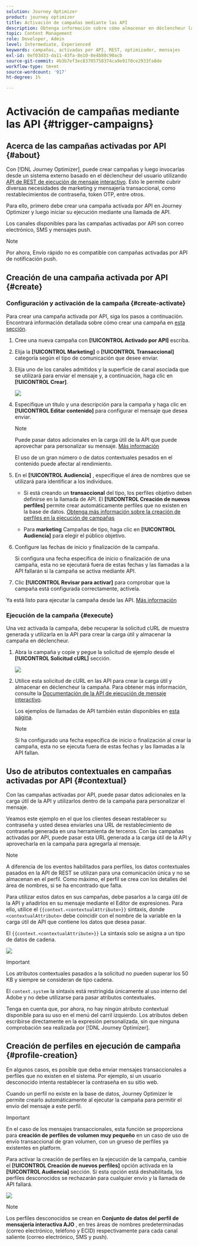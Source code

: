 ```yaml
---
solution: Journey Optimizer
product: journey optimizer
title: Activación de campañas mediante las API
description: Obtenga información sobre cómo almacenar en déclencheur las campañas mediante las API de Journey Optimizer
topic: Content Management
role: Developer, Admin
level: Intermediate, Experienced
keywords: campañas, activadas por API, REST, optimizador, mensajes
exl-id: 0ef03d33-da11-43fa-8e10-8e4b80c90acb
source-git-commit: 4b3b7ef3ec83705758374ca9e9170ce2933fa8de
workflow-type: tm+mt
source-wordcount: '917'
ht-degree: 1%

---
```


# Activación de campañas mediante las API {#trigger-campaigns}

## Acerca de las campañas activadas por API {#about}

Con [!DNL Journey Optimizer], puede crear campañas y luego invocarlas desde un sistema externo basado en el déclencheur del usuario utilizando [API de REST de ejecución de mensaje interactivo](https://developer.adobe.com/journey-optimizer-apis/references/messaging/#tag/execution). Esto le permite cubrir diversas necesidades de marketing y mensajería transaccional, como restablecimientos de contraseña, token OTP, entre otros.

Para ello, primero debe crear una campaña activada por API en Journey Optimizer y luego iniciar su ejecución mediante una llamada de API.

Los canales disponibles para las campañas activadas por API son correo electrónico, SMS y mensajes push.

>[!NOTE]
>
>Por ahora, Envío rápido no es compatible con campañas activadas por API de notificación push.

## Creación de una campaña activada por API {#create}

### Configuración y activación de la campaña {#create-activate}

Para crear una campaña activada por API, siga los pasos a continuación. Encontrará información detallada sobre cómo crear una campaña en [esta sección](create-campaign.md).

1. Cree una nueva campaña con **[!UICONTROL Activado por API]** escriba.

1. Elija la **[!UICONTROL Marketing]** o **[!UICONTROL Transaccional]** categoría según el tipo de comunicación que desee enviar.

1. Elija uno de los canales admitidos y la superficie de canal asociada que se utilizará para enviar el mensaje y, a continuación, haga clic en **[!UICONTROL Crear]**.

   ![](assets/api-triggered-type.png)

1. Especifique un título y una descripción para la campaña y haga clic en **[!UICONTROL Editar contenido]** para configurar el mensaje que desea enviar.

   >[!NOTE]
   >
   >Puede pasar datos adicionales en la carga útil de la API que puede aprovechar para personalizar su mensaje. [Más información](#contextual)
   >
   >El uso de un gran número o de datos contextuales pesados en el contenido puede afectar al rendimiento.

1. En el **[!UICONTROL Audiencia]** , especifique el área de nombres que se utilizará para identificar a los individuos.

   * Si está creando un **transaccional** del tipo, los perfiles objetivo deben definirse en la llamada de API. El **[!UICONTROL Creación de nuevos perfiles]** permite crear automáticamente perfiles que no existen en la base de datos. [Obtenga más información sobre la creación de perfiles en la ejecución de campañas](#profile-creation)

   * Para **marketing** Campañas de tipo, haga clic en **[!UICONTROL Audiencia]** para elegir el público objetivo.

1. Configure las fechas de inicio y finalización de la campaña.

   Si configura una fecha específica de inicio o finalización de una campaña, esta no se ejecutará fuera de estas fechas y las llamadas a la API fallarán si la campaña se activa mediante API.

1. Clic **[!UICONTROL Revisar para activar]** para comprobar que la campaña está configurada correctamente, actívela.

Ya está listo para ejecutar la campaña desde las API. [Más información](#execute)

### Ejecución de la campaña {#execute}

Una vez activada la campaña, debe recuperar la solicitud cURL de muestra generada y utilizarla en la API para crear la carga útil y almacenar la campaña en déclencheur.

1. Abra la campaña y copie y pegue la solicitud de ejemplo desde el **[!UICONTROL Solicitud cURL]** sección.

   ![](assets/api-triggered-curl.png)

1. Utilice esta solicitud de cURL en las API para crear la carga útil y almacenar en déclencheur la campaña. Para obtener más información, consulte la [Documentación de la API de ejecución de mensaje interactivo](https://developer.adobe.com/journey-optimizer-apis/references/messaging/#tag/execution).

   Los ejemplos de llamadas de API también están disponibles en [esta página](https://developer.adobe.com/journey-optimizer-apis/references/messaging-samples/).

   >[!NOTE]
   >
   >Si ha configurado una fecha específica de inicio o finalización al crear la campaña, esta no se ejecuta fuera de estas fechas y las llamadas a la API fallan.

## Uso de atributos contextuales en campañas activadas por API {#contextual}

Con las campañas activadas por API, puede pasar datos adicionales en la carga útil de la API y utilizarlos dentro de la campaña para personalizar el mensaje.

Veamos este ejemplo en el que los clientes desean restablecer su contraseña y usted desea enviarles una URL de restablecimiento de contraseña generada en una herramienta de terceros. Con las campañas activadas por API, puede pasar esta URL generada a la carga útil de la API y aprovecharla en la campaña para agregarla al mensaje.

>[!NOTE]
>
>A diferencia de los eventos habilitados para perfiles, los datos contextuales pasados en la API de REST se utilizan para una comunicación única y no se almacenan en el perfil. Como máximo, el perfil se crea con los detalles del área de nombres, si se ha encontrado que falta.

Para utilizar estos datos en sus campañas, debe pasarlos a la carga útil de la API y añadirlos en su mensaje mediante el Editor de expresiones. Para ello, utilice el `{{context.<contextualAttribute>}}` sintaxis, donde `<contextualAttribute>` debe coincidir con el nombre de la variable en la carga útil de API que contiene los datos que desea pasar.

El `{{context.<contextualAttribute>}}` La sintaxis solo se asigna a un tipo de datos de cadena.

![](assets/api-triggered-context.png)


>[!IMPORTANT]
>
>Los atributos contextuales pasados a la solicitud no pueden superar los 50 KB y siempre se consideran de tipo cadena.
>
>El `context.system` la sintaxis está restringida únicamente al uso interno del Adobe y no debe utilizarse para pasar atributos contextuales.

Tenga en cuenta que, por ahora, no hay ningún atributo contextual disponible para su uso en el menú del carril izquierdo. Los atributos deben escribirse directamente en la expresión personalizada, sin que ninguna comprobación sea realizada por [!DNL Journey Optimizer].

## Creación de perfiles en ejecución de campaña {#profile-creation}

En algunos casos, es posible que deba enviar mensajes transaccionales a perfiles que no existen en el sistema. Por ejemplo, si un usuario desconocido intenta restablecer la contraseña en su sitio web.

Cuando un perfil no existe en la base de datos, Journey Optimizer le permite crearlo automáticamente al ejecutar la campaña para permitir el envío del mensaje a este perfil.

>[!IMPORTANT]
>
>En el caso de los mensajes transaccionales, esta función se proporciona para **creación de perfiles de volumen muy pequeño** en un caso de uso de envío transaccional de gran volumen, con un grueso de perfiles ya existentes en platform.

Para activar la creación de perfiles en la ejecución de la campaña, cambie el **[!UICONTROL Creación de nuevos perfiles]** opción activada en la **[!UICONTROL Audiencia]** sección. Si esta opción está deshabilitada, los perfiles desconocidos se rechazarán para cualquier envío y la llamada de API fallará.

![](assets/api-triggered-create-profile.png)

>[!NOTE]
>
>Los perfiles desconocidos se crean en **Conjunto de datos del perfil de mensajería interactiva AJO** , en tres áreas de nombres predeterminadas (correo electrónico, teléfono y ECID) respectivamente para cada canal saliente (correo electrónico, SMS y push).
